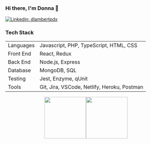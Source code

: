 ### Hi there, I'm Donna 👋

[![Linkedin: dlambertpdx](https://img.shields.io/badge/-dlambertpdx-blue?style=flat-square&logo=Linkedin&logoColor=white&link=https://www.linkedin.com/in/dlambertpdx/)](https://www.linkedin.com/in/dlambertpdx/)

### Tech Stack

|  	|  	|
|-	|-	|
| Languages 	| Javascript, PHP, TypeScript, HTML, CSS 	|
| Front End 	| React, Redux 	|
| Back End 	| Node.js, Express 	|
| Database 	| MongoDB, SQL 	|
| Testing 	| Jest, Enzyme, qUnit 	|
| Tools 	| Git, Jira, VSCode, Netlify, Heroku, Postman 	|

<div align="center">
  <img align="" height="130px" src="https://github-readme-stats.vercel.app/api?username=sanvean74&show_icons=true&hide_title=true&include_all_commits=true&hide_border=true&theme=darcula" /><img align="" height="130px" src="https://github-readme-stats.vercel.app/api/top-langs/?username=sanvean74&show_icons=true&hide_border=true&hide_title=true&layout=compact&theme=darcula" />
</div>
